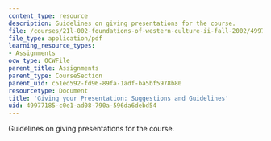 ```yaml
---
content_type: resource
description: Guidelines on giving presentations for the course.
file: /courses/21l-002-foundations-of-western-culture-ii-fall-2002/49977185c0e1ad08790a596da6debd54_presentations.pdf
file_type: application/pdf
learning_resource_types:
- Assignments
ocw_type: OCWFile
parent_title: Assignments
parent_type: CourseSection
parent_uid: c51ed592-fd96-89fa-1adf-ba5bf5978b80
resourcetype: Document
title: 'Giving your Presentation: Suggestions and Guidelines'
uid: 49977185-c0e1-ad08-790a-596da6debd54
---
```

Guidelines on giving presentations for the course.

